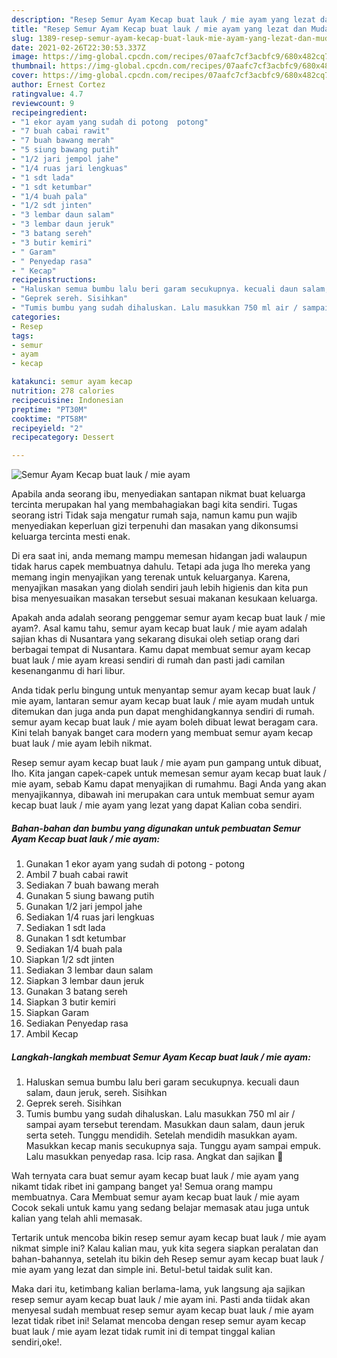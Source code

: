 ```yaml
---
description: "Resep Semur Ayam Kecap buat lauk / mie ayam yang lezat dan Mudah Dibuat"
title: "Resep Semur Ayam Kecap buat lauk / mie ayam yang lezat dan Mudah Dibuat"
slug: 1389-resep-semur-ayam-kecap-buat-lauk-mie-ayam-yang-lezat-dan-mudah-dibuat
date: 2021-02-26T22:30:53.337Z
image: https://img-global.cpcdn.com/recipes/07aafc7cf3acbfc9/680x482cq70/semur-ayam-kecap-buat-lauk-mie-ayam-foto-resep-utama.jpg
thumbnail: https://img-global.cpcdn.com/recipes/07aafc7cf3acbfc9/680x482cq70/semur-ayam-kecap-buat-lauk-mie-ayam-foto-resep-utama.jpg
cover: https://img-global.cpcdn.com/recipes/07aafc7cf3acbfc9/680x482cq70/semur-ayam-kecap-buat-lauk-mie-ayam-foto-resep-utama.jpg
author: Ernest Cortez
ratingvalue: 4.7
reviewcount: 9
recipeingredient:
- "1 ekor ayam yang sudah di potong  potong"
- "7 buah cabai rawit"
- "7 buah bawang merah"
- "5 siung bawang putih"
- "1/2 jari jempol jahe"
- "1/4 ruas jari lengkuas"
- "1 sdt lada"
- "1 sdt ketumbar"
- "1/4 buah pala"
- "1/2 sdt jinten"
- "3 lembar daun salam"
- "3 lembar daun jeruk"
- "3 batang sereh"
- "3 butir kemiri"
- " Garam"
- " Penyedap rasa"
- " Kecap"
recipeinstructions:
- "Haluskan semua bumbu lalu beri garam secukupnya. kecuali daun salam, daun jeruk, sereh. Sisihkan"
- "Geprek sereh. Sisihkan"
- "Tumis bumbu yang sudah dihaluskan. Lalu masukkan 750 ml air / sampai ayam tersebut terendam. Masukkan daun salam, daun jeruk serta seteh. Tunggu mendidih. Setelah mendidih masukkan ayam. Masukkan kecap manis secukupnya saja. Tunggu ayam sampai empuk. Lalu masukkan penyedap rasa. Icip rasa. Angkat dan sajikan 🌼"
categories:
- Resep
tags:
- semur
- ayam
- kecap

katakunci: semur ayam kecap 
nutrition: 278 calories
recipecuisine: Indonesian
preptime: "PT30M"
cooktime: "PT58M"
recipeyield: "2"
recipecategory: Dessert

---
```



![Semur Ayam Kecap buat lauk / mie ayam](https://img-global.cpcdn.com/recipes/07aafc7cf3acbfc9/680x482cq70/semur-ayam-kecap-buat-lauk-mie-ayam-foto-resep-utama.jpg)

Apabila anda seorang ibu, menyediakan santapan nikmat buat keluarga tercinta merupakan hal yang membahagiakan bagi kita sendiri. Tugas seorang istri Tidak saja mengatur rumah saja, namun kamu pun wajib menyediakan keperluan gizi terpenuhi dan masakan yang dikonsumsi keluarga tercinta mesti enak.

Di era  saat ini, anda memang mampu memesan hidangan jadi walaupun tidak harus capek membuatnya dahulu. Tetapi ada juga lho mereka yang memang ingin menyajikan yang terenak untuk keluarganya. Karena, menyajikan masakan yang diolah sendiri jauh lebih higienis dan kita pun bisa menyesuaikan masakan tersebut sesuai makanan kesukaan keluarga. 



Apakah anda adalah seorang penggemar semur ayam kecap buat lauk / mie ayam?. Asal kamu tahu, semur ayam kecap buat lauk / mie ayam adalah sajian khas di Nusantara yang sekarang disukai oleh setiap orang dari berbagai tempat di Nusantara. Kamu dapat membuat semur ayam kecap buat lauk / mie ayam kreasi sendiri di rumah dan pasti jadi camilan kesenanganmu di hari libur.

Anda tidak perlu bingung untuk menyantap semur ayam kecap buat lauk / mie ayam, lantaran semur ayam kecap buat lauk / mie ayam mudah untuk ditemukan dan juga anda pun dapat menghidangkannya sendiri di rumah. semur ayam kecap buat lauk / mie ayam boleh dibuat lewat beragam cara. Kini telah banyak banget cara modern yang membuat semur ayam kecap buat lauk / mie ayam lebih nikmat.

Resep semur ayam kecap buat lauk / mie ayam pun gampang untuk dibuat, lho. Kita jangan capek-capek untuk memesan semur ayam kecap buat lauk / mie ayam, sebab Kamu dapat menyajikan di rumahmu. Bagi Anda yang akan menyajikannya, dibawah ini merupakan cara untuk membuat semur ayam kecap buat lauk / mie ayam yang lezat yang dapat Kalian coba sendiri.

<!--inarticleads1-->

##### Bahan-bahan dan bumbu yang digunakan untuk pembuatan Semur Ayam Kecap buat lauk / mie ayam:

1. Gunakan 1 ekor ayam yang sudah di potong - potong
1. Ambil 7 buah cabai rawit
1. Sediakan 7 buah bawang merah
1. Gunakan 5 siung bawang putih
1. Gunakan 1/2 jari jempol jahe
1. Sediakan 1/4 ruas jari lengkuas
1. Sediakan 1 sdt lada
1. Gunakan 1 sdt ketumbar
1. Sediakan 1/4 buah pala
1. Siapkan 1/2 sdt jinten
1. Sediakan 3 lembar daun salam
1. Siapkan 3 lembar daun jeruk
1. Gunakan 3 batang sereh
1. Siapkan 3 butir kemiri
1. Siapkan  Garam
1. Sediakan  Penyedap rasa
1. Ambil  Kecap




<!--inarticleads2-->

##### Langkah-langkah membuat Semur Ayam Kecap buat lauk / mie ayam:

1. Haluskan semua bumbu lalu beri garam secukupnya. kecuali daun salam, daun jeruk, sereh. Sisihkan
1. Geprek sereh. Sisihkan
1. Tumis bumbu yang sudah dihaluskan. Lalu masukkan 750 ml air / sampai ayam tersebut terendam. Masukkan daun salam, daun jeruk serta seteh. Tunggu mendidih. Setelah mendidih masukkan ayam. Masukkan kecap manis secukupnya saja. Tunggu ayam sampai empuk. Lalu masukkan penyedap rasa. Icip rasa. Angkat dan sajikan 🌼




Wah ternyata cara buat semur ayam kecap buat lauk / mie ayam yang nikamt tidak ribet ini gampang banget ya! Semua orang mampu membuatnya. Cara Membuat semur ayam kecap buat lauk / mie ayam Cocok sekali untuk kamu yang sedang belajar memasak atau juga untuk kalian yang telah ahli memasak.

Tertarik untuk mencoba bikin resep semur ayam kecap buat lauk / mie ayam nikmat simple ini? Kalau kalian mau, yuk kita segera siapkan peralatan dan bahan-bahannya, setelah itu bikin deh Resep semur ayam kecap buat lauk / mie ayam yang lezat dan simple ini. Betul-betul taidak sulit kan. 

Maka dari itu, ketimbang kalian berlama-lama, yuk langsung aja sajikan resep semur ayam kecap buat lauk / mie ayam ini. Pasti anda tiidak akan menyesal sudah membuat resep semur ayam kecap buat lauk / mie ayam lezat tidak ribet ini! Selamat mencoba dengan resep semur ayam kecap buat lauk / mie ayam lezat tidak rumit ini di tempat tinggal kalian sendiri,oke!.

